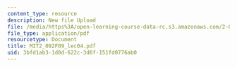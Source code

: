 ```yaml
---
content_type: resource
description: New file Upload
file: /media/https%3A/open-learning-course-data-rc.s3.amazonaws.com/2-092-finite-element-analysis-of-solids-and-fluids-i-fall-2009/3bfd1ab31d0d622c3d6f151fd0776ab0_MIT2_092F09_lec04.pdf
file_type: application/pdf
resourcetype: Document
title: MIT2_092F09_lec04.pdf
uid: 3bfd1ab3-1d0d-622c-3d6f-151fd0776ab0
---
```

